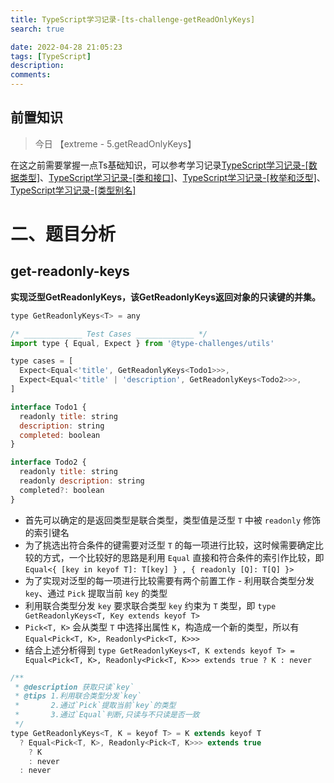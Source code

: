 ```yaml
---
title: TypeScript学习记录-[ts-challenge-getReadOnlyKeys]
search: true

date: 2022-04-28 21:05:23
tags: [TypeScript]
description:
comments:
---
```




## 前置知识

> 今日 【extreme - 5.getReadOnlyKeys】

在这之前需要掌握一点Ts基础知识，可以参考学习记录[TypeScript学习记录-[数据类型]](./../typescript1.md)、[TypeScript学习记录-[类和接口]](./../typescript1.md)、[TypeScript学习记录-[枚举和泛型]](./../typescript1.md)、[TypeScript学习记录-[类型别名]](./../typescript1.md)

# 二、题目分析

## get-readonly-keys

**实现泛型GetReadonlyKeys<T>，该GetReadonlyKeys<T>返回对象的只读键的并集。**

```js
type GetReadonlyKeys<T> = any

/* _____________ Test Cases _____________ */
import type { Equal, Expect } from '@type-challenges/utils'

type cases = [
  Expect<Equal<'title', GetReadonlyKeys<Todo1>>>,
  Expect<Equal<'title' | 'description', GetReadonlyKeys<Todo2>>>,
]

interface Todo1 {
  readonly title: string
  description: string
  completed: boolean
}

interface Todo2 {
  readonly title: string
  readonly description: string
  completed?: boolean
}
```

- 首先可以确定的是返回类型是联合类型，类型值是泛型 `T` 中被 `readonly` 修饰的索引键名
- 为了挑选出符合条件的键需要对泛型 `T` 的每一项进行比较，这时候需要确定比较的方式，一个比较好的思路是利用 `Equal` 直接和符合条件的索引作比较，即 `Equal<{ [key in keyof T]: T[key] } , { readonly [Q]: T[Q] }>`
- 为了实现对泛型的每一项进行比较需要有两个前置工作 - 利用联合类型分发 `key`、通过 `Pick` 提取当前 `key` 的类型
- 利用联合类型分发 `key` 要求联合类型 `key` 约束为 `T` 类型，即 `type GetReadonlyKeys<T, Key extends keyof T>`
- `Pick<T, K>` 会从类型 `T` 中选择出属性 `K`，构造成一个新的类型，所以有 `Equal<Pick<T, K>, Readonly<Pick<T, K>>>`
- 结合上述分析得到 `type GetReadonlyKeys<T, K extends keyof T> = Equal<Pick<T, K>, Readonly<Pick<T, K>>> extends true ? K : never`


```js
/**
 * @description 获取只读`key`
 * @tips 1.利用联合类型分发`key`
 *       2.通过`Pick`提取当前`key`的类型
 *       3.通过`Equal`判断,只读与不只读是否一致
 */
type GetReadonlyKeys<T, K = keyof T> = K extends keyof T
  ? Equal<Pick<T, K>, Readonly<Pick<T, K>>> extends true
    ? K
    : never
  : never
```